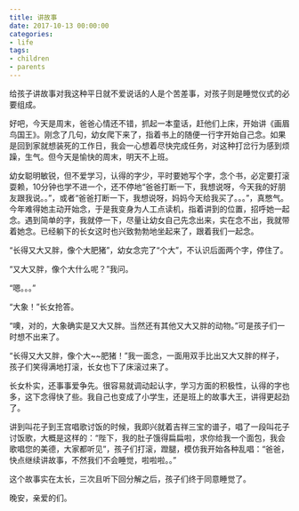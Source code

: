 ```yaml
---
title: 讲故事
date: 2017-10-13 00:00:00
categories:
- life 
tags:
- children
- parents
---
```


给孩子讲故事对我这种平日就不爱说话的人是个苦差事，对孩子则是睡觉仪式的必要组成。

好吧，今天是周末，爸爸心情还不错，抓起一本童话，赶他们上床，开始讲《画眉鸟国王》。刚念了几句，幼女爬下来了，指着书上的随便一行字开始自己念。如果是回到家就想装死的工作日，我会一心想着尽快完成任务，对这种打岔行为感到烦躁，生气。但今天是愉快的周末，明天不上班。

幼女聪明敏锐，但不爱学习，认得的字少，平时要她写个字，念个书，必定要打滚耍赖，10分钟也学不进一个，还不停地“爸爸打断一下，我想说呀，今天我的好朋友跟我说。。”，或者“爸爸打断一下，我想说呀，妈妈今天给我买了。。。”，真憋气。今年难得她主动开始念，于是我变身为人工点读机，指着讲到的位置，招呼她一起念。遇到简单的字，我就停一下，尽量让幼女自己先念出来，实在念不出，我就带着她念。已经躺下的长女这时也兴致勃勃地坐起来了，跟着我们一起念。

“长得又大又胖，像个大肥猪”，幼女念完了“个大”，不认识后面两个字，停住了。

“又大又胖，像个大什么呢？”我问。

“嗯。。。”

“大象！”长女抢答。

“噢，对的，大象确实是又大又胖。当然还有其他又大又胖的动物。”可是孩子们一时想不出来了。

“长得又大又胖，像个大~~肥猪！”我一面念，一面用双手比出又大又胖的样子，孩子们笑得满地打滚，长女也下了床滚过来了。

长女朴实，还事事爱争先。很容易就调动起认字，学习方面的积极性，认得的字也多，这下念得快了些。我自己也变成了小学生，还是班上的故事大王，讲得更起劲了。

讲到叫花子到王宫唱歌讨饭的时候，我即兴就着吉祥三宝的谱子，唱了一段叫花子讨饭歌，大概是这样的：“陛下，我的肚子饿得扁扁啦，求你给我一个面包，我会歌唱您的美德，大家都听见”，孩子们打滚，蹬腿，模仿我开始各种乱唱：“爸爸，快点继续讲故事，不然我们不会睡觉，啦啦啦。。”

这个故事实在太长，三次且听下回分解之后，孩子们终于同意睡觉了。

晚安，亲爱的们。



